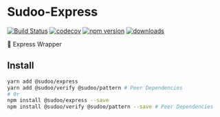 # Sudoo-Express

[![Build Status](https://travis-ci.org/SudoDotDog/Sudoo-Express.svg?branch=master)](https://travis-ci.org/SudoDotDog/Sudoo-Express)
[![codecov](https://codecov.io/gh/SudoDotDog/Sudoo-Express/branch/master/graph/badge.svg)](https://codecov.io/gh/SudoDotDog/Sudoo-Express)
[![npm version](https://badge.fury.io/js/%40sudoo%2Fexpress.svg)](https://www.npmjs.com/package/@sudoo/express)
[![downloads](https://img.shields.io/npm/dm/@sudoo/express.svg)](https://www.npmjs.com/package/@sudoo/express)

:stars: Express Wrapper

## Install

```sh
yarn add @sudoo/express
yarn add @sudoo/verify @sudoo/pattern # Peer Dependencies
# Or
npm install @sudoo/express --save
npm install @sudoo/verify @sudoo/pattern --save # Peer Dependencies
```
